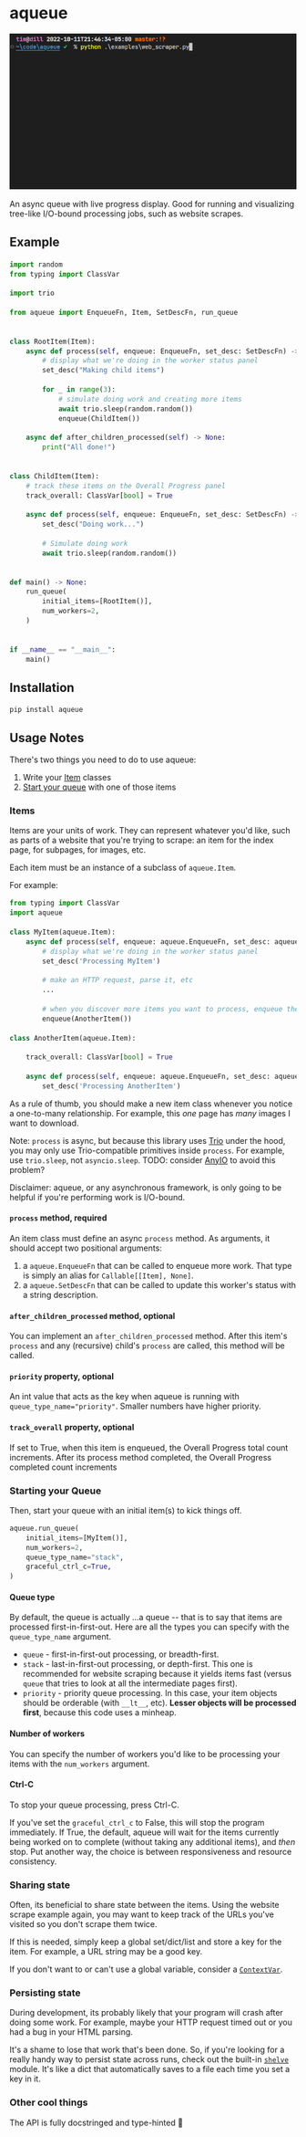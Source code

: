 # aqueue

![demo](docs/demo.gif)

An async queue with live progress display. Good for running and visualizing tree-like I/O-bound
processing jobs, such as website scrapes.

## Example

```python
import random
from typing import ClassVar

import trio

from aqueue import EnqueueFn, Item, SetDescFn, run_queue


class RootItem(Item):
    async def process(self, enqueue: EnqueueFn, set_desc: SetDescFn) -> None:
        # display what we're doing in the worker status panel
        set_desc("Making child items")

        for _ in range(3):
            # simulate doing work and creating more items
            await trio.sleep(random.random())
            enqueue(ChildItem())

    async def after_children_processed(self) -> None:
        print("All done!")


class ChildItem(Item):
    # track these items on the Overall Progress panel
    track_overall: ClassVar[bool] = True

    async def process(self, enqueue: EnqueueFn, set_desc: SetDescFn) -> None:
        set_desc("Doing work...")

        # Simulate doing work
        await trio.sleep(random.random())


def main() -> None:
    run_queue(
        initial_items=[RootItem()],
        num_workers=2,
    )


if __name__ == "__main__":
    main()

```

## Installation

```shell
pip install aqueue
```

## Usage Notes

There's two things you need to do to use aqueue:

1. Write your [Item](#items) classes
2. [Start your queue](#starting-your-queue) with one of those items

### Items

Items are your units of work. They can represent whatever you'd like, such as parts of a website
that you're trying to scrape: an item for the index page, for subpages, for images, etc.

Each item must be an instance of a subclass of `aqueue.Item`.

For example:

```python
from typing import ClassVar
import aqueue

class MyItem(aqueue.Item):
    async def process(self, enqueue: aqueue.EnqueueFn, set_desc: aqueue.SetDescFn) -> None:
        # display what we're doing in the worker status panel
        set_desc('Processing MyItem')

        # make an HTTP request, parse it, etc
        ...

        # when you discover more items you want to process, enqueue them:
        enqueue(AnotherItem())

class AnotherItem(aqueue.Item):

    track_overall: ClassVar[bool] = True

    async def process(self, enqueue: aqueue.EnqueueFn, set_desc: aqueue.SetDescFn) -> None:
        set_desc('Processing AnotherItem')
```

As a rule of thumb, you should make a new item class whenever you notice a one-to-many relationship.
For example, this _one_ page has _many_ images I want to download.

Note: `process` is async, but because this library uses
[Trio](https://trio.readthedocs.io/en/stable/index.html) under the hood, you may only use
Trio-compatible primitives inside `process`. For example, use `trio.sleep`, not `asyncio.sleep`.
TODO: consider [AnyIO](https://anyio.readthedocs.io/en/stable/) to avoid this problem?

Disclaimer: aqueue, or any asynchronous framework, is only going to be helpful if you're performing
work is I/O-bound.

#### `process` method, required

An item class must define an async `process` method. As arguments, it should accept two positional
arguments:

1. a `aqueue.EnqueueFn` that can be called to enqueue more work. That type is simply an alias for
   `Callable[[Item], None]`.
2. a `aqueue.SetDescFn` that can be called to update this worker's status with a string description.

#### `after_children_processed` method, optional

You can implement an `after_children_processed` method. After this item's `process` and any
(recursive) child's `process` are called, this method will be called.

#### `priority` property, optional

An int value that acts as the key when aqueue is running with `queue_type_name="priority"`. Smaller
numbers have higher priority.

#### `track_overall` property, optional

If set to True, when this item is enqueued, the Overall Progress total count increments. After its
process method completed, the Overall Progress completed count increments

### Starting your Queue

Then, start your queue with an initial item(s) to kick things off.

```python
aqueue.run_queue(
    initial_items=[MyItem()],
    num_workers=2,
    queue_type_name="stack",
    graceful_ctrl_c=True,
)
```

#### Queue type

By default, the queue is actually ...a queue -- that is to say that items are processed
first-in-first-out. Here are all the types you can specify with the `queue_type_name` argument.

- `queue` - first-in-first-out processing, or breadth-first.
- `stack` - last-in-first-out processing, or depth-first. This one is recommended for website
  scraping because it yields items fast (versus `queue` that tries to look at all the intermediate
  pages first).
- `priority` - priority queue processing. In this case, your item objects should be orderable (with
  `__lt__`, etc). **Lesser objects will be processed first**, because this code uses a minheap.

#### Number of workers

You can specify the number of workers you'd like to be processing your items with the `num_workers`
argument.

#### Ctrl-C

To stop your queue processing, press Ctrl-C.

If you've set the `graceful_ctrl_c` to False, this will stop the program immediately. If True, the
default, aqueue will wait for the items currently being worked on to complete (without taking any
additional items), and _then_ stop. Put another way, the choice is between responsiveness and
resource consistency.

### Sharing state

Often, its beneficial to share state between the items. Using the website scrape example again, you
may want to keep track of the URLs you've visited so you don't scrape them twice.

If this is needed, simply keep a global set/dict/list and store a key for the item. For example, a
URL string may be a good key.

If you don't want to or can't use a global variable, consider a
[`ContextVar`](https://docs.python.org/3/library/contextvars.html).

### Persisting state

During development, its probably likely that your program will crash after doing some work. For
example, maybe your HTTP request timed out or you had a bug in your HTML parsing.

It's a shame to lose that work that's been done. So, if you're looking for a really handy way to
persist state across runs, check out the built-in
[`shelve`](https://docs.python.org/3/library/shelve.html) module. It's like a dict that
automatically saves to a file each time you set a key in it.

### Other cool things

The API is fully docstringed and type-hinted 🥳
